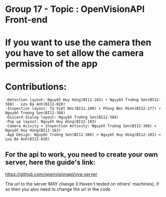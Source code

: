 # Group 17 - Topic : OpenVisionAPI Front-end
# If you want to use the camera then you have to set allow the camera permission of the app
# Contributions:
    -Detection layout: Nguyễn Huy Hùng(BI12-183) + Nguyễn Trường Sơn(BI12-388) - Lưu Bá Anh(BI12-028)
    -Inspection layout: Tạ Việt Đức(BI12-100) + Phùng Đức Minh(BI12-277) + Nguyễn Trường Sơn(BI12-388)
    -Discard dialog layout: Nguyễn Trường Sơn(BI12-388)
    -Pop up layout: Nguyễn Huy Hùng(BI12-183)
    -Camera Acivity + Inspection Activity: Nguyễn Trường Sơn(BI12-388) + Nguyễn Huy Hùng(BI12-183) 
    -App Design: Nguyễn Trường Sơn(BI12-388) + Nguyễn Huy Hùng(BI12-183) + Lưu Bá Anh(BI12-028)
    
## For the api to work, you need to create your own server, here the guide's link:
https://github.com/openvisionapi/ova-server

The url to the server MAY change (I Haven't tested on others' machines), if so then you also need to change the url in the code
